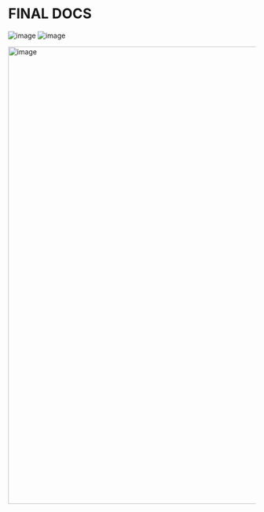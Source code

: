 # FINAL DOCS
![image](https://user-images.githubusercontent.com/73149111/205776504-a2ebce95-f1a7-46fd-be6a-2d52ad955430.png)
![image](https://user-images.githubusercontent.com/73149111/205776595-c455457c-aec7-491e-a9ff-afd313866361.png)




<img width="929" alt="image" src="https://user-images.githubusercontent.com/73149111/205677035-0abb8edf-de28-4873-ac6f-99628973099c.png">
